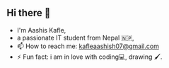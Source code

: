 ## Hi there 👋

<!--
**aashis13/aashis13** is a ✨ _special_ ✨ repository because its `README.md` (this file) appears on your GitHub profile.

Here are some ideas to get you started:

- 🔭 I’m currently working on ...
- 🌱 I’m currently learning ...
- 👯 I’m looking to collaborate on ...
- 🤔 I’m looking for help with ...
- 💬 Ask me about ...
- 📫 How to reach me: ...
- 😄 Pronouns: ...
- ⚡ Fun fact: ...
-->
  - I'm Aashis Kafle, 
  - a passionate IT student from Nepal 🇳🇵,
  - 📫 How to reach me: kafleaashish07@gmail.com
  -  ⚡ Fun fact: i am in love  with  coding💻, drawing 🖌.
